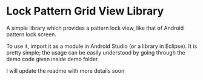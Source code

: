 Lock Pattern Grid View Library
==============================

A simple library which provides a pattern lock view, like that of Android pattern lock screen.

To use it, import it as a module in Android Studio (or a library in Eclipse). It is pretty simple; the usage can be easily understood by going through the demo code given inside demo folder

I will update the readme with more details soon

